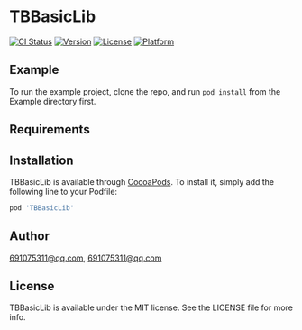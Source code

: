 # TBBasicLib

[![CI Status](https://img.shields.io/travis/691075311@qq.com/TBBasicLib.svg?style=flat)](https://travis-ci.org/691075311@qq.com/TBBasicLib)
[![Version](https://img.shields.io/cocoapods/v/TBBasicLib.svg?style=flat)](https://cocoapods.org/pods/TBBasicLib)
[![License](https://img.shields.io/cocoapods/l/TBBasicLib.svg?style=flat)](https://cocoapods.org/pods/TBBasicLib)
[![Platform](https://img.shields.io/cocoapods/p/TBBasicLib.svg?style=flat)](https://cocoapods.org/pods/TBBasicLib)

## Example

To run the example project, clone the repo, and run `pod install` from the Example directory first.

## Requirements

## Installation

TBBasicLib is available through [CocoaPods](https://cocoapods.org). To install
it, simply add the following line to your Podfile:

```ruby
pod 'TBBasicLib'
```

## Author

691075311@qq.com, 691075311@qq.com

## License

TBBasicLib is available under the MIT license. See the LICENSE file for more info.
